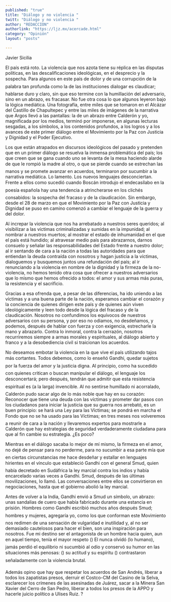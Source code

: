 ```yaml
---
published: "true"
title: "Diálogo y no violencia "
twitt: "Diálogo y no violencia "
author: "REDACCION"
authorlink: "https://ljz.mx/acercade.html"
category: "Opinión"
layout: "posts"

---
```



  Javier Sicilia



El país está roto. La violencia que nos azota tiene su réplica en las disputas políticas, en las descalificaciones ideológicas, en el desprecio y la sospecha. Para algunos en este país de dolor y de una corrupción de la palabra tan profunda como la de las instituciones dialogar es claudicar; hablarse duro y claro, sin que eso termine con la humillación del adversario, sino en un abrazo, es fracasar. No fue otra cosa lo que algunos leyeron bajo la lógica mediática. Una fotografía, entre miles que se tomaron en el Alcázar del Castillo de Chapultepec y entre las miles de imágenes de la narrativa que Argos llevó a las pantallas: la de un abrazo entre Calderón y yo, magnificada por los medios, terminó por imponerse, en algunas lecturas sesgadas, a los símbolos, a los contenidos profundos, a los logros y a los avances de este primer diálogo entre el Movimiento por la Paz con Justicia y Dignidad y el Poder Ejecutivo.  

  Los que están atrapados en discursos ideológicos del pasado y pretenden que en un primer diálogo se resuelva la inmensa problemática del país; los que creen que se gana cuando uno se levanta de la mesa haciendo alarde de que le rompió la madre al otro, o que se pierde cuando se estrechan las manos y se promete avanzar en acuerdos, terminaron por sucumbir a la narrativa mediática. Lo lamento. Los nuevos lenguajes desconciertan. Frente a ellos como sucedió cuando Boscán introdujo el endecasílabo en la poesía española hay una tendencia a atrincherarse en los clichés consabidos: la sospecha del fracaso y de la claudicación. Sin embargo, desde el 28 de marzo en que el Movimiento por la Paz con Justicia y Dignidad se puso en camino comenzó a cambiar el lenguaje de la guerra y del dolor.



  Al increpar la violencia que nos ha arrebatado a nuestros seres queridos; al visibilizar a las víctimas criminalizadas y sumidas en la impunidad; al nombrar a nuestros muertos; al mostrar el estado de inhumanidad en el que el país está hundido; al atravesar medio país para abrazarnos, darnos consuelo y señalar las responsabilidades del Estado frente a nuestro dolor; al ir sentando de cara a la nación a todas las autoridades para que entiendan la deuda contraída con nosotros y hagan justicia a la víctimas, dialoguemos y busquemos juntos una refundación del país; al ir renunciando a la violencia en nombre de la dignidad y la firmeza de la no-violencia, no hemos tenido otra cosa que ofrecer a nuestros adversarios que lo mismo que hemos ofrecido a todos: el amor y sus armas más puras, la resistencia y el sacrificio.



  Gracias a esa ofrenda que, a pesar de las diferencias, ha ido uniendo a las víctimas y a una buena parte de la nación, esperamos cambiar el corazón y la conciencia de quienes dirigen este país y de quienes aún viven ideológicamente y leen todo desde la lógica del fracaso y de la claudicación. Nosotros no confundimos los equívocos de nuestros adversarios con su persona, y por eso no odiamos, no desdeñamos, y podemos, después de hablar con fuerza y con exigencia, estrecharle la mano y abrazarlo. Contra lo inmoral, contra la cerrazón, nosotros recurriremos siempre a armas morales y espirituales, al diálogo abierto y franco y a la desobediencia civil si traicionan los acuerdos.



  No deseamos embotar la violencia en la que vive el país utilizando tajos más cortantes. Todos debemos, como lo enseñó Gandhi, quedar sujetos por la fuerza del amor y la justicia digna. Al principio, como ha sucedido con quienes critican o buscan manipular el diálogo, el lenguaje los desconcertará; pero después, tendrán que admitir que esta resistencia espiritual es (a la larga) invencible. Al no sentirse humillado ni acorralado, Calderón pudo sacar algo de lo más noble que hay en su corazón: Reconocer que tiene una deuda con las víctimas y prometer dar pasos con los ciudadanos para iniciar la justicia que su guerra nos arrebató, es un buen principio: se hará una Ley para las Víctimas; se pondrá en marcha el Fondo que no se ha usado para las Víctimas; en tres meses nos volveremos a reunir de cara a la nación y llevaremos expertos para mostrarle a Calderón que hay estrategias de seguridad verdaderamente ciudadana para que al fin cambie su estrategia. ¿Es poco?



  Mientras en el diálogo sacaba lo mejor de mí mismo, la firmeza en el amor, no dejé de pensar para no perderme, para no sucumbir a esa parte mía que en ciertas circunstancias me hace desdeñar y estallar en lenguajes hirientes en el vínculo que estableció Gandhi con el general Smud, quien había decretado en Sudáfrica la ley marcial contra los indios y había encarcelado varias veces a Gandhi. Smud, después de las últimas movilizaciones, lo llamó. Las conversaciones entre ellos se convirtieron en negociaciones, hasta que el gobierno abolió la ley marcial.



  Antes de volver a la India, Gandhi envió a Smud un símbolo, un abrazo: unas sandalias de cuero que había fabricado durante una estancia en prisión. Hombres como Gandhi escribió muchos años después Smud; hombres y mujeres, agregaría yo, como los que conforman este Movimiento nos redimen de una sensación de vulgaridad e inutilidad y, al no ser demasiado cautelosos para hacer el bien, son una inspiración para nosotros. Fue mi destino ser el antagonista de un hombre hacia quien, aun en aquel tiempo, tenía el mayor respeto () El nunca olvidó (lo humano), jamás perdió el equilibrio ni sucumbió al odio y conservó su humor en las situaciones más penosas: () su actitud y su espíritu () contrastaron señaladamente con la violencia brutal.



  Además opino que hay que respetar los acuerdos de San Andrés, liberar a todos los zapatistas presos, derruir el Costco-CM del Casino de la Selva, esclarecer los crímenes de las asesinadas de Juárez, sacar a la Minera San Xavier del Cerro de San Pedro, liberar a todos los presos de la APPO y hacerle juicio político a Ulises Ruiz. ?

